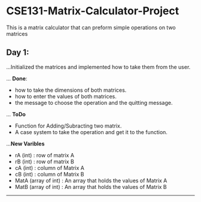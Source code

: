 # CSE131-Matrix-Calculator-Project
 This is a matrix calculator that can preform simple operations on two matrices

## Day 1:
...Initialized the matrices and implemented how to take them from the user.

... **Done**:
 - how to take the dimensions of both matrices.
 - how to enter the values of both matrices.
 - the message to choose the operation and the quitting message.

... **ToDo**
- Function for Adding/Subracting two matrix.
- A case system to take the operation and get it to the function.

...**New Varibles**
- rA (int) : row of matrix A
- rB (int) : row of matrix B
- cA (int) : column of Matrix A
- cB (int) : column of Matrix B
- MatA (array of int) : An array that holds the values of Matrix A
- MatB (array of int) : An array that holds the values of Matrix B
--- 
